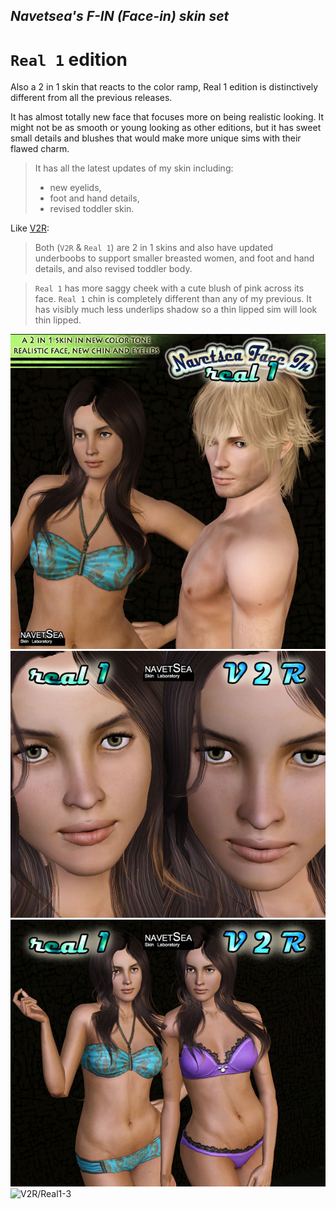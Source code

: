 ## _Navetsea's F-IN (Face-in) skin set_
# `Real 1` edition

Also a 2 in 1 skin that reacts to the color ramp, Real 1 edition is distinctively different from all the previous releases.

It has almost totally new face that focuses more on being realistic looking. It might not be as smooth or young looking as other editions, but it has sweet small details and blushes that would make more unique sims with their flawed charm.

> It has all the latest updates of my skin including:
> * new eyelids,
> * foot and hand details,
> * revised toddler skin.

Like [V2R](/08%20V2R):
> Both (`V2R` & `Real 1`) are 2 in 1 skins and also have updated underboobs to support smaller breasted women, and foot and hand details, and also revised toddler body.

> `Real 1` has more saggy cheek with a cute blush of pink across its face. `Real 1` chin is completely different than any of my previous. It has visibly much less underlips shadow so a thin lipped sim will look thin lipped.

![Real1-1](/_PREVIEW/09%20Real1.jpg)
![V2R/Real1-1](/_PREVIEW/08%20V2R-Real1-1.jpeg)
![V2R/Real1-2](/_PREVIEW/08%20V2R-Real1-2.jpeg)
![V2R/Real1-3](/_PREVIEW/08%20V2R-Real1-3.jpeg)
